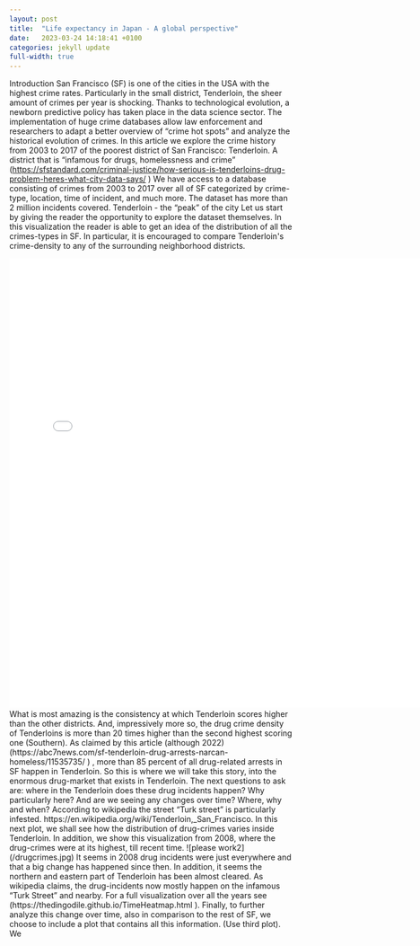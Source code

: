 ```yaml
---
layout: post
title:  "Life expectancy in Japan - A global perspective"
date:   2023-03-24 14:18:41 +0100
categories: jekyll update
full-width: true
---
```


Introduction
San Francisco (SF) is one of the cities in the USA with the highest crime rates. Particularly in the small district, Tenderloin, the sheer amount of crimes per year is shocking.
Thanks to technological evolution, a newborn predictive policy has taken place in the data science sector. The implementation of huge crime databases allow law enforcement and researchers to adapt a better overview of “crime hot spots” and analyze the historical  evolution of crimes.
In this article we explore the crime history from 2003 to 2017 of the poorest district of San Francisco: Tenderloin. A district that is “infamous for drugs, homelessness and crime” (https://sfstandard.com/criminal-justice/how-serious-is-tenderloins-drug-problem-heres-what-city-data-says/ )
We have access to a database consisting of crimes from 2003 to 2017 over all of SF categorized by crime-type, location, time of incident, and much more. The dataset has more than 2 million incidents covered.
Tenderloin - the “peak” of the city
Let us start by giving the reader the opportunity to explore the dataset themselves. In this visualization the reader is able to get an idea of the distribution of all the crimes-types in SF. In particular, it is encouraged to compare Tenderloin's crime-density to any of the surrounding neighborhood districts.
<iframe src="/bokeh.html"
    sandbox="allow-same-origin allow-scripts"
    width="150%"
    height="800"
    scrolling="no"
    seamless="seamless"
    frameborder="0">
</iframe>
What is most amazing is the consistency at which Tenderloin scores higher than the other districts. And, impressively more so, the drug crime density of Tenderloins is more than 20 times higher than the second highest scoring one (Southern).
As claimed by this article (although 2022) (https://abc7news.com/sf-tenderloin-drug-arrests-narcan-homeless/11535735/ ) , more than 85 percent of all drug-related arrests in SF happen in Tenderloin.
So this is where we will take this story, into the enormous drug-market that exists in Tenderloin. The next questions to ask are: where in the Tenderloin does these drug incidents happen? Why particularly here? And are we seeing any changes over time?
Where, why and when?
According to wikipedia the street “Turk street” is particularly infested. https://en.wikipedia.org/wiki/Tenderloin,_San_Francisco.
In this next plot, we shall see how the distribution of drug-crimes varies inside Tenderloin. In addition, we show this visualization from 2008, where the drug-crimes were at its highest, till recent time.
![please work2](/drugcrimes.jpg)
It seems in 2008 drug incidents were just everywhere and that a big change has happened since then. In addition, it seems the northern and eastern part of Tenderloin has been almost cleared. As wikipedia claims, the drug-incidents now mostly happen on the infamous “Turk Street” and nearby. For a full visualization over all the years see (https://thedingodile.github.io/TimeHeatmap.html ).
Finally, to further analyze this change over time, also in comparison to the rest of SF, we choose to include a plot that contains all this information.
(Use third plot).
We

